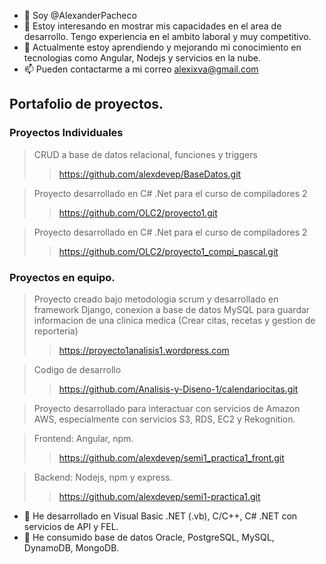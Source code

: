 - 👋 Soy @AlexanderPacheco
- 👀 Estoy interesando en mostrar mis capacidades en el area de desarrollo. Tengo experiencia en el ambito laboral y muy competitivo.
- 🌱 Actualmente estoy aprendiendo y mejorando mi conocimiento en tecnologias como Angular, Nodejs y servicios en la nube.
- 📫 Pueden contactarme a mi correo alexixva@gmail.com


## Portafolio de proyectos.

### Proyectos Individuales

>CRUD a base de datos relacional, funciones y triggers
>>https://github.com/alexdevep/BaseDatos.git

>Proyecto desarrollado en C# .Net para el curso de compiladores 2
>>https://github.com/OLC2/proyecto1.git

>Proyecto desarrollado en C# .Net para el curso de compiladores 2
>>https://github.com/OLC2/proyecto1_compi_pascal.git


### Proyectos en equipo.

>Proyecto creado bajo metodologia scrum y desarrollado en framework Django, conexion a base de datos MySQL para guardar informacion de una clinica medica (Crear citas, recetas y gestion de reporteria)
>>https://proyecto1analisis1.wordpress.com

>Codigo de desarrollo
>>https://github.com/Analisis-y-Diseno-1/calendariocitas.git

>Proyecto desarrollado para interactuar con servicios de Amazon AWS, especialmente con servicios S3, RDS, EC2 y Rekognition.

>Frontend: Angular, npm.
>>https://github.com/alexdevep/semi1_practica1_front.git

>Backend: Nodejs, npm y express.
>>https://github.com/alexdevep/semi1-practica1.git

- 👀 He desarrollado en Visual Basic .NET (.vb), C/C++, C# .NET con servicios de API y FEL.
- 👀 He consumido base de datos Oracle, PostgreSQL, MySQL, DynamoDB, MongoDB.

<!---
AlexanderPacheco/AlexanderPacheco is a ✨ special ✨ repository because its `README.md` (this file) appears on your GitHub profile.
You can click the Preview link to take a look at your changes.
--->
